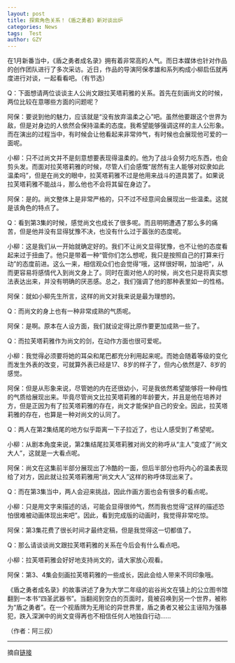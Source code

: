 ```yaml
---
layout: post
title: 探索角色关系！《盾之勇者》新对谈出炉
categories: News
tags:  Test
author: GZY
---
```


在1月新番当中，《盾之勇者成名录》拥有着非常高的人气。而日本媒体也针对作品的创作团队进行了多次采访。近日，作品的导演阿保孝雄和系列构成小柳启伍就再度进行对谈，一起看看吧。（有节选）

Q：下面想请两位谈谈主人公尚文跟拉芙塔莉雅的关系。首先在刻画尚文的时候，两位比较在意哪些方面的问题呢？

阿保：要说到他的魅力，应该就是“没有放弃温柔之心”吧。虽然他要跟这个世界为敌，但是对身边的人依然会保持温柔的态度。我希望能够强调这样的主人公形象。而在演出的过程当中，有时候会让他看起来非常帅气，有时候也会展现他可爱的一面呢。

小柳：只不过尚文并不是刻意想要表现得温柔的。他为了战斗会努力吃东西，也会剪头发。而面对拉芙塔莉雅的时候，尽管人们会感慨“居然有主人能够对奴隶如此温柔吗”，但是在尚文的眼中，拉芙塔莉雅不过是他用来战斗的道具罢了。如果说拉芙塔莉雅不能战斗，那么他也不会将其留在身边了。

阿保：是的。尚文整体上是非常严格的，只不过不经意间会展现出一些温柔。这就是该角色的特点了。

Q：看到第3集的时候，感觉尚文也成长了很多呢。而且明明遭遇了那么多的痛苦，但是他并没有显得犹豫不决，也没有什么过于嚣张的态度呢。

小柳：这是我们从一开始就确定好的。我们不让尚文显得犹豫，也不让他的态度看起来过于扭曲了。他只是带着一种“管你们怎么想呢，我只是按照自己的打算来行动”的态度前进。这么一来，相信观众们也会觉得“哦，这样很好啊，加油吧”，从而更容易将感情代入到尚文身上了。同时在面对他人的时候，尚文也只是将真实想法表达出来，并没有明确的厌恶感。总之，我们强调了他的那种表里如一的性格。

阿保：就如小柳先生所言，这样的尚文对我来说是最为理想的。

Q：而尚文的身上也有一种非常成熟的气质呢。

阿保：是啊。原本在人设方面，我们就设定得比原作要更加成熟一些了。

Q：而拉芙塔莉雅作为尚文的剑，在动作方面也很可爱呢。

小柳：我觉得必须要将她的耳朵和尾巴都充分利用起来呢。而她会随着等级的变化而发生外表的改变，可就算外表已经是17、8岁的样子了，但内心依然是7、8岁的感觉。

阿保：但是从形象来说，尽管她的内在还很幼小，可是我依然希望能够将一种母性的气质给展现出来。毕竟尽管尚文比拉芙塔莉雅的年龄要大，并且是他在培养对方，但是正因为有了拉芙塔莉雅的存在，尚文才能保护自己的安全。因此，拉芙塔莉雅的存在，也算是一种对尚文的认同了。

Q：两人在第2集结尾的地方似乎距离一下子拉近了，也让人感受到了希望呢。

小柳：从剧本角度来说，第2集结尾拉芙塔莉雅对尚文的称呼从“主人”变成了“尚文大人”，这就是一大看点呢。

阿保：尚文在这集前半部分展现出了冷酷的一面，但后半部分也将内心的温柔表现给了对方，因此就让拉芙塔莉雅用“尚文大人”这样的称呼体现出来了。

Q：而在第3集当中，两人会迎来挑战，因此作画方面也会有很多的看点呢。

小柳：只是用文字来描述的话，可能会显得很帅气，然而我也觉得“这样的描述恐怕很难被动画体现出来吧”。因此，看到完成版的动画时，我觉得非常吃惊。

阿保：第3集花费了很长时间才最终定稿，但是我觉得这一切都值了。

Q：那么请谈谈尚文跟拉芙塔莉雅的关系在今后会有什么看点吧。

小柳：拉芙塔莉雅会好好地支持尚文的，请大家放心观看。

阿保：第3、4集会刻画拉芙塔莉雅的一些成长，因此会给人带来不同印象哦。

《盾之勇者成名录》的故事讲述了身为大学二年级的岩谷尚文在镇上的公立图书馆翻到一本书“四圣武器书”。当翻阅到空白的页面时，竟被召唤到另一个世界，被称为“盾之勇者”。在一个视盾牌为无用论的异世界里，盾之勇者又被公主诬陷为强暴犯，跌入深渊中的尚文变得再也不相信任何人地独自行动……

（作者：阿三叔）

*****

摘自[链接](http://new.qq.com/cmsn/20190131/20190131005733.html)